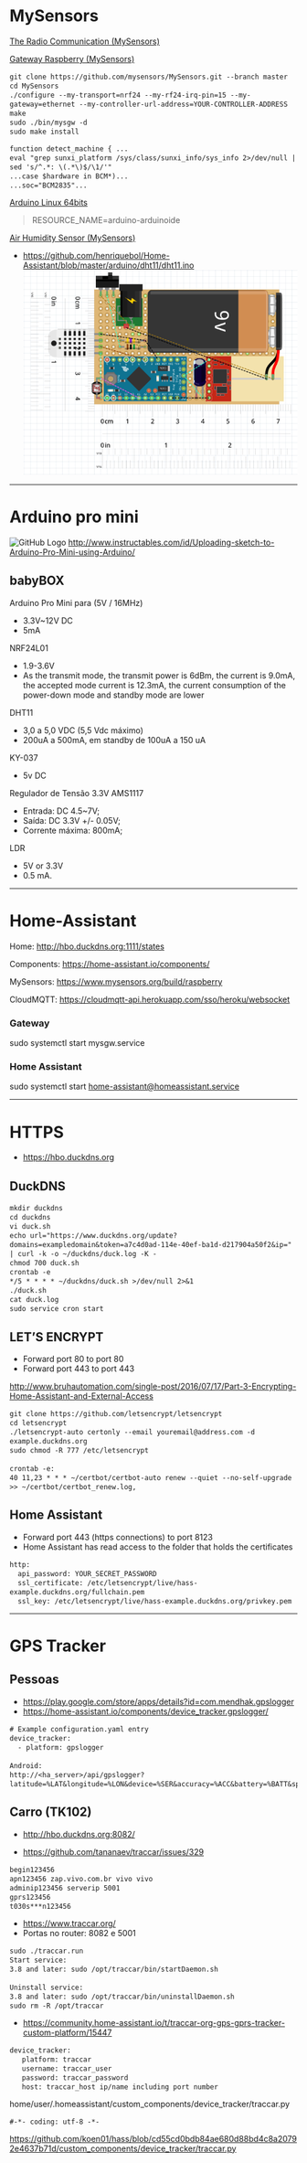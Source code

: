 # MySensors

[The Radio Communication (MySensors)](https://www.mysensors.org/about/network)

[Gateway Raspberry (MySensors)](https://www.mysensors.org/build/raspberry)
```
git clone https://github.com/mysensors/MySensors.git --branch master
cd MySensors
./configure --my-transport=nrf24 --my-rf24-irq-pin=15 --my-gateway=ethernet --my-controller-url-address=YOUR-CONTROLLER-ADDRESS
make
sudo ./bin/mysgw -d
sudo make install
```
```
function detect_machine { ...
eval "grep sunxi_platform /sys/class/sunxi_info/sys_info 2>/dev/null | sed 's/^.*: \(.*\)$/\1/'"
...case $hardware in BCM*)...
...soc="BCM2835"...
```

[Arduino Linux 64bits](https://www.arduino.cc/en/Main/Software)
> RESOURCE_NAME=arduino-arduinoide

[Air Humidity Sensor (MySensors)](https://www.mysensors.org/build/humidity)
* https://github.com/henriquebol/Home-Assistant/blob/master/arduino/dht11/dht11.ino
![GitHub Logo](/arduino/dht11/arduino_nrf_dht11_ldr_battery.png)

----------------------------------------------------------------------------------
# Arduino pro mini
![GitHub Logo](http://svc.dxcdn.com/upload/reviewpicture/201601/2f9e6fbb-d550-41d1-aa3c-72cdf441b05f.jpg)
http://www.instructables.com/id/Uploading-sketch-to-Arduino-Pro-Mini-using-Arduino/

## babyBOX

Arduino Pro Mini para (5V / 16MHz)
* 3.3V~12V DC
* 5mA

NRF24L01
* 1.9-3.6V
* As the transmit mode, the transmit power is 6dBm, the current is 9.0mA, the accepted mode current is 12.3mA, the current consumption of the power-down mode and standby mode are lower

DHT11
* 3,0 a 5,0 VDC (5,5 Vdc máximo)
* 200uA a 500mA, em standby de 100uA a 150 uA

KY-037 
* 5v DC

Regulador de Tensão 3.3V AMS1117
* Entrada: DC 4.5~7V;
* Saída: DC 3.3V +/- 0.05V;
* Corrente máxima: 800mA;

LDR
* 5V or 3.3V
* 0.5 mA.

----------------------------------------------------------------------------------
# Home-Assistant

Home: http://hbo.duckdns.org:1111/states

Components: https://home-assistant.io/components/

MySensors: https://www.mysensors.org/build/raspberry

CloudMQTT: https://cloudmqtt-api.herokuapp.com/sso/heroku/websocket

### Gateway
sudo systemctl start mysgw.service

### Home Assistant
sudo systemctl start home-assistant@homeassistant.service

----------------------------------------------------------------------------------
# HTTPS
* https://hbo.duckdns.org

## DuckDNS
```
mkdir duckdns
cd duckdns
vi duck.sh
echo url="https://www.duckdns.org/update?domains=exampledomain&token=a7c4d0ad-114e-40ef-ba1d-d217904a50f2&ip=" | curl -k -o ~/duckdns/duck.log -K -
chmod 700 duck.sh
crontab -e
*/5 * * * * ~/duckdns/duck.sh >/dev/null 2>&1
./duck.sh
cat duck.log
sudo service cron start
```
## LET’S ENCRYPT
* Forward port 80 to port 80
* Forward port 443 to port 443

http://www.bruhautomation.com/single-post/2016/07/17/Part-3-Encrypting-Home-Assistant-and-External-Access

```
git clone https://github.com/letsencrypt/letsencrypt
cd letsencrypt
./letsencrypt-auto certonly --email youremail@address.com -d example.duckdns.org
sudo chmod -R 777 /etc/letsencrypt

crontab -e:
40 11,23 * * * ~/certbot/certbot-auto renew --quiet --no-self-upgrade >> ~/certbot/certbot_renew.log,
```
## Home Assistant 
* Forward port 443 (https connections) to port 8123
* Home Assistant has read access to the folder that holds the certificates

```
http:
  api_password: YOUR_SECRET_PASSWORD
  ssl_certificate: /etc/letsencrypt/live/hass-example.duckdns.org/fullchain.pem
  ssl_key: /etc/letsencrypt/live/hass-example.duckdns.org/privkey.pem
```
----------------------------------------------------------------------------------
# GPS Tracker

## Pessoas
* https://play.google.com/store/apps/details?id=com.mendhak.gpslogger
* https://home-assistant.io/components/device_tracker.gpslogger/
```
# Example configuration.yaml entry
device_tracker:
  - platform: gpslogger

Android:
http://<ha_server>/api/gpslogger?latitude=%LAT&longitude=%LON&device=%SER&accuracy=%ACC&battery=%BATT&speed=%SPD&direction=%DIR&altitude=%ALT&provider=%PROV&activity=%ACT
```

## Carro (TK102)
* http://hbo.duckdns.org:8082/

* https://github.com/tananaev/traccar/issues/329

```
begin123456
apn123456 zap.vivo.com.br vivo vivo
adminip123456 serverip 5001
gprs123456
t030s***n123456
```

* https://www.traccar.org/
* Portas no router: 8082 e 5001

```
sudo ./traccar.run
Start service:
3.8 and later: sudo /opt/traccar/bin/startDaemon.sh

Uninstall service:
3.8 and later: sudo /opt/traccar/bin/uninstallDaemon.sh
sudo rm -R /opt/traccar
```

* https://community.home-assistant.io/t/traccar-org-gps-gprs-tracker-custom-platform/15447

```
device_tracker:
   platform: traccar
   username: traccar_user
   password: traccar_password
   host: traccar_host ip/name including port number
```

 home/user/.homeassistant/custom_components/device_tracker/traccar.py
 ```
 #-*- coding: utf-8 -*-
 ```
 https://github.com/koen01/hass/blob/cd55cd0bdb84ae680d88bd4c8a20792e4637b71d/custom_components/device_tracker/traccar.py
